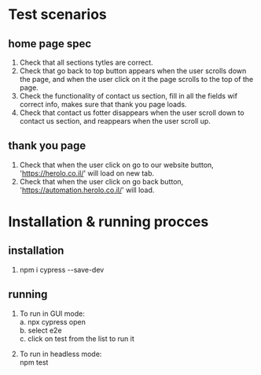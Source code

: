 # Test scenarios

## home page spec

1. Check that all sections tytles are correct.
2. Check that go back to top button appears when the user scrolls down the page,
    and when the user click on it the page scrolls to the top of the page.
3. Check the functionality of contact us section,
    fill in all the fields wif correct info,
    makes sure that thank you page loads.
4. Check that contact us fotter disappears when the user scroll down to contact us section,
    and reappears when the user scroll up.

## thank you page

1. Check that when the user click on go to our website button,
    'https://herolo.co.il/' will load on new tab.
2. Check that when the user click on go back button, 'https://automation.herolo.co.il/' will load.



# Installation & running procces

## installation
1. npm i cypress --save-dev

## running
1. To run in GUI mode:\
    a. npx cypress open\
    b. select e2e\
    c. click on test from the list to run it

2. To run in headless mode:\
    npm test